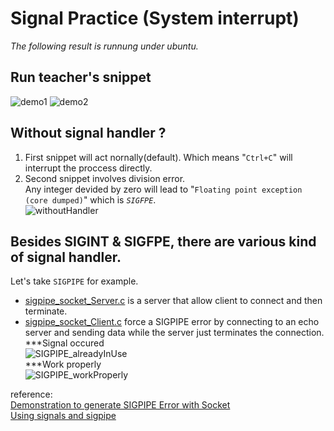 # Signal Practice (System interrupt)
*The following result is runnung under ubuntu.*
## Run teacher's snippet
![demo1](https://user-images.githubusercontent.com/25290627/113581862-47c13700-965a-11eb-9349-869a7ef059cf.png)
![demo2](https://user-images.githubusercontent.com/25290627/113581865-498afa80-965a-11eb-8a88-4f7438036605.png)

## Without signal handler ?  
1. First snippet will act nornally(default). Which means "`Ctrl+C`" will interrupt the proccess directly.  
2. Second snippet involves division error.  
Any integer devided by zero will lead to "`Floating point exception (core dumped)`" which is *`SIGFPE`*.  
![withoutHandler](https://user-images.githubusercontent.com/25290627/113584224-375e8b80-965d-11eb-94c7-15d508accce2.png)

## Besides SIGINT & SIGFPE, there are various kind of signal handler.
Let's take `SIGPIPE` for example.  
- [sigpipe_socket_Server.c](https://github.com/LaZoark/Operation_System/blob/main/signal/sigpipe_socket_Server.c) is a server that allow client to connect and then terminate.  
- [sigpipe_socket_Client.c](https://github.com/LaZoark/Operation_System/blob/main/signal/sigpipe_socket_Client.c) force a SIGPIPE error by connecting to an echo server and sending data while the server just terminates the connection.  
***Signal occured  
![SIGPIPE_alreadyInUse](https://user-images.githubusercontent.com/25290627/113590628-785a9e00-9665-11eb-9ca3-534b96cf68e8.png)  
***Work properly  
![SIGPIPE_workProperly](https://user-images.githubusercontent.com/25290627/113590635-7a246180-9665-11eb-9921-29843a682a4e.png)  


reference:  
[Demonstration to generate SIGPIPE Error with Socket](http://enggedu.com/demonstration_to_generate_SIGPIPE_error_with_socket/index.php)  
[Using signals and sigpipe](https://stackoverflow.com/questions/7774569/using-signals-and-sigpipe)
